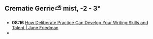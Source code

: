 ## Crematie Gerrie⛅ mist, -2  - 3°
- **08:16** [How Deliberate Practice Can Develop Your Writing Skills and Talent | Jane Friedman](https://janefriedman.com/how-deliberate-practice-can-develop-your-writing-skills-and-talent/)
-